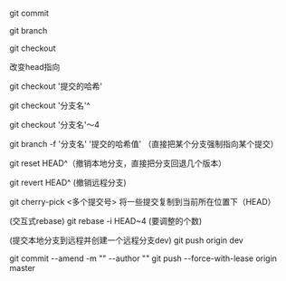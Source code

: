 git commit

git branch 

git checkout

改变head指向

git checkout '提交的哈希'

git checkout  '分支名'^

git checkout  '分支名'～4

git branch -f '分支名' '提交的哈希值' （直接把某个分支强制指向某个提交）

git reset   HEAD^（撤销本地分支，直接把分支回退几个版本）

git revert HEAD^ (撤销远程分支)

git cherry-pick <多个提交号> 将一些提交复制到当前所在位置下（HEAD）

(交互式rebase) git rebase -i HEAD~4 (要调整的个数)



(提交本地分支到远程并创建一个远程分支dev) git push origin dev

git commit --amend -m "" --author ""
git push --force-with-lease origin master
[](https://blog.csdn.net/fuchaosz/article/details/52170105)